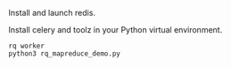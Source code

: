 Install and launch redis.

Install celery and toolz in your Python virtual environment.

```
rq worker
python3 rq_mapreduce_demo.py
```
